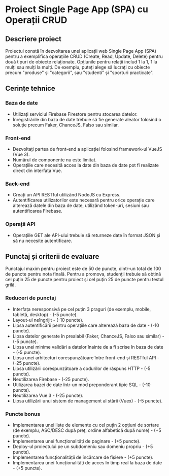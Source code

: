 # Proiect Single Page App (SPA) cu Operații CRUD

## Descriere proiect

Proiectul constă în dezvoltarea unei aplicații web Single Page App (SPA) pentru a exemplifica operațiile CRUD (Create, Read, Update, Delete) pentru două tipuri de obiecte relaționate. Opțiunile pentru relații includ 1 la 1, 1 la mulți sau mulți la mulți. De exemplu, puteți alege să lucrați cu obiecte precum "produse" și "categorii", sau "studenti" și "sporturi practicate".

## Cerințe tehnice

### Baza de date

- Utilizați serviciul Firebase Firestore pentru stocarea datelor.
- Înregistrările din baza de date trebuie să fie generate aleator folosind o soluție precum Faker, ChanceJS, Falso sau similar.

### Front-end

- Dezvoltați partea de front-end a aplicației folosind framework-ul VueJS (Vue 3).
- Numărul de componente nu este limitat.
- Operațiile care necesită acces la date din baza de date pot fi realizate direct din interfața Vue.

### Back-end

- Creați un API RESTful utilizând NodeJS cu Express.
- Autentificarea utilizatorilor este necesară pentru orice operație care alterează datele din baza de date, utilizând token-uri, sesiuni sau autentificarea Firebase.

### Operații API

- Operațiile GET ale API-ului trebuie să returneze date în format JSON și să nu necesite autentificare.

## Punctaj și criterii de evaluare

Punctajul maxim pentru proiect este de 50 de puncte, dintr-un total de 100 de puncte pentru nota finală. Pentru a promova, studenții trebuie să obțină cel puțin 25 de puncte pentru proiect și cel puțin 25 de puncte pentru testul grilă.

### Reduceri de punctaj

- Interfața neresponsivă pe cel puțin 3 praguri (de exemplu, mobile, tabletă, desktop) - (-5 puncte).
- Layout-ul neîngrijit - (-10 puncte).
- Lipsa autentificării pentru operațiile care alterează baza de date - (-10 puncte).
- Lipsa datelor generate în prealabil (Faker, ChanceJS, Falso sau similar) - (-5 puncte).
- Lipsa unei minime validări a datelor înainte de a fi scrise în baza de date - (-5 puncte).
- Lipsa unei arhitecturi corespunzătoare între front-end și RESTful API - (-25 puncte).
- Lipsa utilizării corespunzătoare a codurilor de răspuns HTTP - (-5 puncte).
- Neutilizarea Firebase - (-25 puncte).
- Utilizarea bazei de date într-un mod preponderant tipic SQL - (-10 puncte).
- Neutilizarea Vue 3 - (-25 puncte).
- Lipsa utilizării unui sistem de management al stării (Vuex) - (-5 puncte).

### Puncte bonus

- Implementarea unei liste de elemente cu cel puțin 2 opțiuni de sortare (de exemplu, ASC/DESC după preț, ordine alfabetică după nume) - (+5 puncte).
- Implementarea unei funcționalități de paginare - (+5 puncte).
- Deploy-ul proiectului pe un subdomeniu sau domeniu propriu - (+5 puncte).
- Implementarea funcționalității de încărcare de fișiere - (+5 puncte).
- Implementarea unei funcționalități de acces în timp real la baza de date - (+5 puncte).
